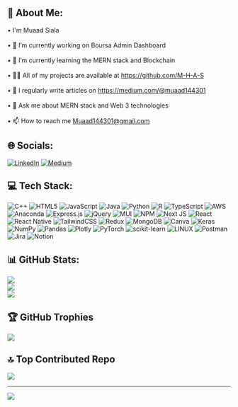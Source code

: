 
## 💫 About Me:
•  I'm Muaad Siala <br><br> • 🔭 I’m currently working on Boursa Admin Dashboard<br><br> • 🌱 I’m currently learning the MERN stack and Blockchain<br><br> • 👨‍💻 All of my projects are available at https://github.com/M-H-A-S<br><br> • 📝 I regularly write articles on https://medium.com/@muaad144301<br><br> • 💬 Ask me about MERN stack and Web 3 technologies <br><br> • 📫 How to reach me Muaad144301@gmail.com


## 🌐 Socials:
[![LinkedIn](https://img.shields.io/badge/LinkedIn-%230077B5.svg?logo=linkedin&logoColor=white)](https://linkedin.com/in/https://www.linkedin.com/in/muaad-siala-19172a163/) [![Medium](https://img.shields.io/badge/Medium-12100E?logo=medium&logoColor=white)](https://medium.com/@https://medium.com/@muaad144301) 

## 💻 Tech Stack:
![C++](https://img.shields.io/badge/c++-%2300599C.svg?style=flat-square&logo=c%2B%2B&logoColor=white) ![HTML5](https://img.shields.io/badge/html5-%23E34F26.svg?style=flat-square&logo=html5&logoColor=white) ![JavaScript](https://img.shields.io/badge/javascript-%23323330.svg?style=flat-square&logo=javascript&logoColor=%23F7DF1E) ![Java](https://img.shields.io/badge/java-%23ED8B00.svg?style=flat-square&logo=java&logoColor=white) ![Python](https://img.shields.io/badge/python-3670A0?style=flat-square&logo=python&logoColor=ffdd54) ![R](https://img.shields.io/badge/r-%23276DC3.svg?style=flat-square&logo=r&logoColor=white) ![TypeScript](https://img.shields.io/badge/typescript-%23007ACC.svg?style=flat-square&logo=typescript&logoColor=white) ![AWS](https://img.shields.io/badge/AWS-%23FF9900.svg?style=flat-square&logo=amazon-aws&logoColor=white) ![Anaconda](https://img.shields.io/badge/Anaconda-%2344A833.svg?style=flat-square&logo=anaconda&logoColor=white) ![Express.js](https://img.shields.io/badge/express.js-%23404d59.svg?style=flat-square&logo=express&logoColor=%2361DAFB) ![jQuery](https://img.shields.io/badge/jquery-%230769AD.svg?style=flat-square&logo=jquery&logoColor=white) ![MUI](https://img.shields.io/badge/MUI-%230081CB.svg?style=flat-square&logo=material-ui&logoColor=white) ![NPM](https://img.shields.io/badge/NPM-%23000000.svg?style=flat-square&logo=npm&logoColor=white) ![Next JS](https://img.shields.io/badge/Next-black?style=flat-square&logo=next.js&logoColor=white) ![React](https://img.shields.io/badge/react-%2320232a.svg?style=flat-square&logo=react&logoColor=%2361DAFB) ![React Native](https://img.shields.io/badge/react_native-%2320232a.svg?style=flat-square&logo=react&logoColor=%2361DAFB) ![TailwindCSS](https://img.shields.io/badge/tailwindcss-%2338B2AC.svg?style=flat-square&logo=tailwind-css&logoColor=white) ![Redux](https://img.shields.io/badge/redux-%23593d88.svg?style=flat-square&logo=redux&logoColor=white) ![MongoDB](https://img.shields.io/badge/MongoDB-%234ea94b.svg?style=flat-square&logo=mongodb&logoColor=white) ![Canva](https://img.shields.io/badge/Canva-%2300C4CC.svg?style=flat-square&logo=Canva&logoColor=white) ![Keras](https://img.shields.io/badge/Keras-%23D00000.svg?style=flat-square&logo=Keras&logoColor=white) ![NumPy](https://img.shields.io/badge/numpy-%23013243.svg?style=flat-square&logo=numpy&logoColor=white) ![Pandas](https://img.shields.io/badge/pandas-%23150458.svg?style=flat-square&logo=pandas&logoColor=white) ![Plotly](https://img.shields.io/badge/Plotly-%233F4F75.svg?style=flat-square&logo=plotly&logoColor=white) ![PyTorch](https://img.shields.io/badge/PyTorch-%23EE4C2C.svg?style=flat-square&logo=PyTorch&logoColor=white) ![scikit-learn](https://img.shields.io/badge/scikit--learn-%23F7931E.svg?style=flat-square&logo=scikit-learn&logoColor=white) ![LINUX](https://img.shields.io/badge/Linux-FCC624?style=flat-square&logo=linux&logoColor=black) ![Postman](https://img.shields.io/badge/Postman-FF6C37?style=flat-square&logo=postman&logoColor=white) ![Jira](https://img.shields.io/badge/jira-%230A0FFF.svg?style=flat-square&logo=jira&logoColor=white) ![Notion](https://img.shields.io/badge/Notion-%23000000.svg?style=flat-square&logo=notion&logoColor=white)
## 📊 GitHub Stats:
![](https://github-readme-stats.vercel.app/api?username=M-H-A-S&theme=nord&hide_border=false&include_all_commits=true&count_private=true)<br/>
![](https://github-readme-streak-stats.herokuapp.com/?user=M-H-A-S&theme=nord&hide_border=false)<br/>
![](https://github-readme-stats.vercel.app/api/top-langs/?username=M-H-A-S&theme=nord&hide_border=false&include_all_commits=true&count_private=true&layout=compact)

## 🏆 GitHub Trophies
![](https://github-profile-trophy.vercel.app/?username=M-H-A-S&theme=nord&no-frame=false&no-bg=true&margin-w=4)

## 🔝 Top Contributed Repo
![](https://github-contributor-stats.vercel.app/api?username=M-H-A-S&limit=5&theme=nord&combine_all_yearly_contributions=true)

---
[![](https://visitcount.itsvg.in/api?id=M-H-A-S&icon=5&color=1)](https://visitcount.itsvg.in)

<!-- Proudly created with GPRM ( https://gprm.itsvg.in ) -->
